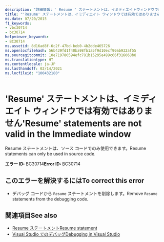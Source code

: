 ```yaml
---
description: "詳細情報: ' Resume ' ステートメントは、イミディエイトウィンドウでは有効ではありません"
title: "'Resume' ステートメントは、イミディエイト ウィンドウでは有効ではありません"
ms.date: 07/20/2015
f1_keywords:
- vbc30714
- bc30714
helpviewer_keywords:
- BC30714
ms.assetid: 8d16ad8f-6c2f-47bd-beb0-4b2dde465726
ms.openlocfilehash: 56b439fd1f40ba98fb1a5f9d10ecf90ab932af55
ms.sourcegitcommit: 10e719780594efc781b15295e499c66f316068b8
ms.translationtype: HT
ms.contentlocale: ja-JP
ms.lasthandoff: 02/14/2021
ms.locfileid: "100432180"
---
```

# <a name="resume-statements-are-not-valid-in-the-immediate-window"></a><span data-ttu-id="9bacb-103">'Resume' ステートメントは、イミディエイト ウィンドウでは有効ではありません</span><span class="sxs-lookup"><span data-stu-id="9bacb-103">'Resume' statements are not valid in the Immediate window</span></span>

<span data-ttu-id="9bacb-104">Resume ステートメントは、ソース コードでのみ使用できます。</span><span class="sxs-lookup"><span data-stu-id="9bacb-104">Resume statements can only be used in source code.</span></span>  
  
 <span data-ttu-id="9bacb-105">**エラー ID:** BC30714</span><span class="sxs-lookup"><span data-stu-id="9bacb-105">**Error ID:** BC30714</span></span>  
  
## <a name="to-correct-this-error"></a><span data-ttu-id="9bacb-106">このエラーを解決するには</span><span class="sxs-lookup"><span data-stu-id="9bacb-106">To correct this error</span></span>  
  
- <span data-ttu-id="9bacb-107">デバッグ コードから `Resume` ステートメントを削除します。</span><span class="sxs-lookup"><span data-stu-id="9bacb-107">Remove `Resume` statements from the debugging code.</span></span>  
  
## <a name="see-also"></a><span data-ttu-id="9bacb-108">関連項目</span><span class="sxs-lookup"><span data-stu-id="9bacb-108">See also</span></span>

- [<span data-ttu-id="9bacb-109">Resume ステートメント</span><span class="sxs-lookup"><span data-stu-id="9bacb-109">Resume statement</span></span>](../language-reference/statements/resume-statement.md)
- [<span data-ttu-id="9bacb-110">Visual Studio でのデバッグ</span><span class="sxs-lookup"><span data-stu-id="9bacb-110">Debugging in Visual Studio</span></span>](/visualstudio/debugger/debugger-feature-tour)
